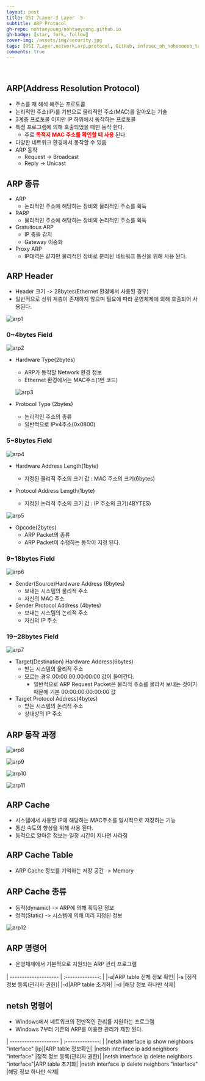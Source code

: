```yaml
---
layout: post
title: OSI 7Layer-3 Layer -5-
subtitle: ARP Protocol
gh-repo: nohtaeyoung/nohtaeyoung.github.io
gh-badge: [star, fork, follow]
cover-img: /assets/img/security.jpg
tags: [OSI 7Layer,network,arp,protocol, GitHub, infosec_oh_nohoooooo_tae_young, taeyoung noh]
comments: true
---
```



<br>


## ARP(Address Resolution Protocol)
- 주소를 재 해석 해주는 프로토콜
- 논리적인 주소(IP)를 기반으로 물리적인 주소(MAC)를 알아오는 기술
- 3계층 프로토콜 이지만 IP 하위에서 동작하는 프로토콜
- 특정 프로그램에 의해 호출되었을 때만 동작 한다.
  - 주로 <b style="color:red">목적지 MAC 주소를 확인할 때 사용</b> 된다.
- 다양한 네트워크 환경에서 동작할 수 있음
- ARP 동작
  - Request -> Broadcast
  - Reply -> Unicast

## ARP 종류
- ARP
  - 논리적인 주소에 해당하는 장비의 물리적인 주소를 획득
- RARP
  - 물리적인 주소에 해당하는 장비의 논리적인 주소를 획득
- Gratuitous ARP
  - IP 충돌 감지
  - Gateway 이중화
- Proxy ARP
  - IP대역은 같지만 물리적인 장비로 분리된 네트워크 통신을 위해 사용 된다.

## ARP Header
- Header 크기 -> 28bytes(Ethernet 환경에서 사용된 경우)
- 일반적으로 상위 계층이 존재하지 않으며 필요에 따라 운영체제에 의해 호출되어 사용된다.

![arp1](../assets/img/arp1.png)

<h3>0~4bytes Field</h3>

![arp2](../assets/img/arp2.png)

- Hardware Type(2bytes)
  - ARP가 동작할 Network 환경 정보
  - Ethernet 환경에서는 MAC주소(1번 코드)
  
  ![arp3](../assets/img/arp3.png)

- Protocol Type (2bytes)
  - 논리적인 주소의 종류
  - 일반적으로 IPv4주소(0x0800)

<h3>5~8bytes Field</h3>

![arp4](../assets/img/arp4.png)

- Hardware Address Length(1byte)
  - 지정된 물리적 주소의 크기 값 : MAC 주소의 크기(6bytes)

- Protocol Address Length(1byte)
  - 지정된 논리적 주소의 크기 값 : IP 주소의 크기(4BYTES)

![arp5](../assets/img/arp5.png)

- Opcode(2bytes)
  - ARP Packet의 종류
  - ARP Packet이 수행하는 동작이 지정 된다.

<h3>9~18bytes Field</h3>

![arp6](../assets/img/arp6.png)

- Sender(Source)Hardware Address (6bytes)
  - 보내는 시스템의 물리적 주소
  - 자신의 MAC 주소
- Sender Protocol Address (4bytes)
  - 보내는 시스템의 논리적 주소
  - 자신의 IP 주소

<h3>19~28bytes Field</h3>

![arp7](../assets/img/arp7.png)

- Target(Destination) Hardware Address(6bytes)
  - 받는 시스템의 물리적 주소
  - 모르는 경우 00:00:00:00:00:00 값이 들어간다.
    - 일반적으로 ARP Request Packet은 물리적 주소를 몰라서 보내는 것이기 때문에 기본 00:00:00:00:00:00 값
- Target Protocol Address(4bytes)
  - 받는 시스템의 논리적 주소
  - 상대방의 IP 주소

## ARP 동작 과정

![arp8](../assets/img/arp8.png)

![arp9](../assets/img/arp9.png)

![arp10](../assets/img/arp10.png)

![arp11](../assets/img/arp11.png)

## ARP Cache
- 시스템에서 사용할 IP에 해당하는 MAC주소를 일시적으로 저장하는 기능
- 통신 속도의 향상을 위해 사용 된다.
- 동적으로 알아온 정보는 일정 시간이 지나면 사라짐

## ARP Cache Table
- ARP Cache 정보를 기억하는 저장 공간 -> Memory

## ARP Cache 종류
- 동적(dynamic) -> ARP에 의해 획득된 정보
- 정적(Static) -> 시스템에 의해 미리 지정된 정보

![arp12](../assets/img/arp12.png)

## ARP 명령어
- 운영체제에서 기본적으로 지원되는 ARP 관리 프로그램

| -------------------- | :--------------: |
|-a|ARP table 전체 정보 확인|
|-s <IP> <MAC>|정적 정보 등록(관리자 권한)|
|-d|ARP table 초기화|
|-d <IP>|해당 정보 하나만 삭제|
  
## netsh 명령어
- Windows에서 네트워크의 전반적인 관리를 지원하는 프로그램
- Windows 7부터 기존의 ARP를 이용한 관리가 제한 된다.

| -------------------- | :--------------: |
|netsh interface ip show neighbors "interface" [ip]|ARP table 정보확인|
|netsh interface ip add neighbors "interface" <ip> <MAC>|정적 정보 등록(관리자 권한)|
|netsh interface ip delete neighbors "interface"|ARP table 초기화|
|netsh interface ip delete neighbors "interface" <ip>|해당 정보 하나만 삭제|











